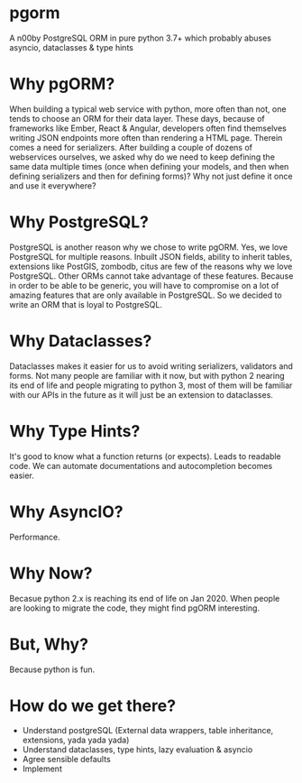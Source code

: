 # pgorm

A n00by PostgreSQL ORM in pure python 3.7+ which probably abuses asyncio, dataclasses & type hints

# Why pgORM?

When building a typical web service with python, more often than not, one tends to choose an ORM for their data layer. These days, because of frameworks like Ember, React & Angular, developers often find themselves writing JSON endpoints more often than rendering a HTML page. Therein comes a need for serializers. After building a couple of dozens of webservices ourselves, we asked why do we need to keep defining the same data multiple times (once when defining your models, and then when defining serializers and then for defining forms)? Why not just define it once and use it everywhere?

# Why PostgreSQL?

PostgreSQL is another reason why we chose to write pgORM. Yes, we love PostgreSQL for multiple reasons. Inbuilt JSON fields, ability to inherit tables, extensions like PostGIS, zombodb, citus are few of the reasons why we love PostgreSQL. Other ORMs cannot take advantage of these features. Because in order to be able to be generic, you will have to compromise on a lot of amazing features that are only available in PostgreSQL. So we decided to write an ORM that is loyal to PostgreSQL.

# Why Dataclasses?

Dataclasses makes it easier for us to avoid writing serializers, validators and forms. Not many people are familiar with it now, but with python 2 nearing its end of life and people migrating to python 3, most of them will be familiar with our APIs in the future as it will just be an extension to dataclasses.

# Why Type Hints?

It's good to know what a function returns (or expects). Leads to readable code. We can automate documentations and autocompletion becomes easier.

# Why AsyncIO?

Performance.

# Why Now?

Becasue python 2.x is reaching its end of life on Jan 2020. When people are looking to migrate the code, they might find pgORM interesting.

# But, Why?

Because python is fun.

# How do we get there?

* Understand postgreSQL (External data wrappers, table inheritance, extensions, yada yada yada)
* Understand dataclasses, type hints, lazy evaluation & asyncio
* Agree sensible defaults
* Implement
